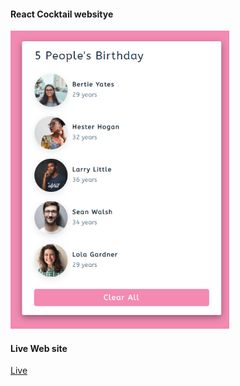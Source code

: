 #### React Cocktail websitye

<img src="ss/brth.png" width="350px">

#### Live Web site
<a href="https://peoplebirthday.netlify.app/">Live</a>

